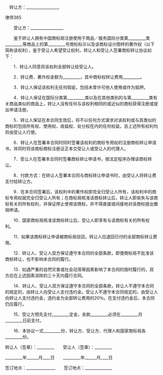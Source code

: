 
 


　转让方：_________________




 
律师365






　　受让方：_________________




　　鉴于转让人拥有中国商标局注册使用于商品／服务国际分类第_________类_________等商品上的第_________号商标标示以及该商标设计图样的著作权（以下简称该权利），鉴于受让人希望受让权利，转让人和受让人签署商标转让协议如下：


　　1．转让人同意将该权利全部转让给受让人。


　　2．转让费、著作权金额为_________，其中商标权转让费用_________。


　　3．转让人保证该权利无任何瑕疵，包括未曾许可他人使用或作为抵押。


　　4．转让人保证在国际分类第_________类以及在其他类别的与第_________类有关商品类似的商品上，转让人没有任何与该权利相同的或近似的商标获得注册或提出申请注册。


　　5．转让人保证在本合同生效后，将不以任何方式谋求对该权利或与其类似的商标的包括所有权、使用权、收益权、处分权在内的任何权益，且上述所有权利均将由受让人行使。


　　6．转让人在签署本合同时同时签署该权利的商标专用权的注册商标转让申请书，并同时将该商标商标注册证正本交受让人或受让人的代理人。


　　7．受让人在签署本合同时签署商标转让申请书，按法定程序办理该商标转让。


　　8．付款方式：在转让人签署本合同与商标转让申请书时，由受让人将转让费支付给转让方。


　　9．在本合同签署后，该权利中的著作权即完全归受让人所有，该权利中的商标专用权就完全归受让人所有；在商标局核准该商标转让后，转让人即丧失与该商标有关的所有权利，并保证停止使用该商标，并不得直接或间接地对该商标提出撤销申请。


　　10．国家商标局核准该商标转让后，受让人即享有与该商标有关的所有权利。


　　11．如果该商标转让申请被商标局驳回，转让人应退回已付的全部商标转让费用。


　　12．转让人、受让人双方保证遵守本合同的全部条款，即便商标局不批准该商标转让，也不影响本合同的履行。


　　13．如遇严重的自然灾害或社会动荡等因素影响了本合同的按时履行的，双方应在上述因素消除的三十天内履行合同。


　　14．转让人、受让人双方保证遵守本合同的全部条款，转让人不遵守本合同的规定的，由转让人向受让人支付违约金。受让人不遵守本合同规定的，由受让人向转让人支付违约金，违约金为全部转让费用的20％。在支付违约金后，本合同仍应履行。


　　15．受让方预先支付_________定金，余款_________必须在_________月_________日前支付。


　　16．本协议一式_________份，转让方、受让方、代理人和国家商标局各_________份。


 



 转让人（签章）：_________　　受让人（签章）：_________
 
_________年______月____日　　_________年______月____日
 
签订地点：_______________　　签订地点：______________
 

 
 

 
 
 
  
 
  
 
   


   
 

   


   


   
 
 
  
 
 
 

